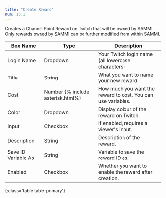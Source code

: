 ```yaml
---
title: "Create Reward"
num: 13.1
---
```


Creates a Channel Point Reward on Twitch that will be owned by SAMMI. Only rewards owned by SAMMI can be further modified from within SAMMI.

| Box Name | Type | Description |
|-------|--------|--------
|Login Name | Dropdown |Your Twitch login name (all lowercase characters)
|Title|String|What you want to name your new reward.
|Cost|Number {% include asterisk.html%}|How much you want the reward to cost. You can use variables.
|Color|Dropdown|Display colour of the reward on Twitch.
|Input|Checkbox|If enabled, requires a viewer's input.
|Description|String|Description of the reward.
|Save ID Variable As|String|Variable to save the reward ID as.
|Enabled|Checkbox|Whether you want to enable the reward after creation.
{:class='table table-primary'}








